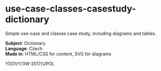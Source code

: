 # use-case-classes-casestudy-dictionary

Simple use-case and classes case study, including diagrams and tables.

**Subject**: Dictionary  
**Language**: Czech  
**Made in**: HTML/CSS for content, SVG for diagrams  

YDOVY/3W-2017/UPOL
